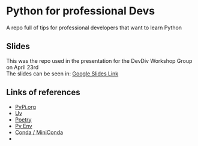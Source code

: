 # Python for professional Devs
A repo full of tips for professional developers that want to learn Python

## Slides 
This was the repo used in the presentation for the DevDiv Workshop Group on April 23rd<BR>
The slides can be seen in: [Google Slides Link](https://docs.google.com/presentation/d/1yG1U8ZlRVmrYcIBlam65rq010EWEMXEp8YKzd48svMQ/edit?usp=sharing)

## Links of references
- [PyPi.org](https://pypi.org)
- [Uv](https://docs.astral.sh/uv/getting-started/installation/)
- [Poetry](https://python-poetry.org/docs/)
- [Py Env](https://github.com/pyenv/pyenv?tab=readme-ov-file#a-getting-pyenv) 
- [Conda / MiniConda](https://docs.conda.io/projects/conda/en/latest/user-guide/install/index.html)
- 
